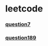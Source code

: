 # leetcode
### [question7](https://github.com/ceoicac/leetcode/blob/master/src/question7/Solution.java)
### [question189](https://github.com/ceoicac/leetcode/blob/master/src/question189/Solution.java)
